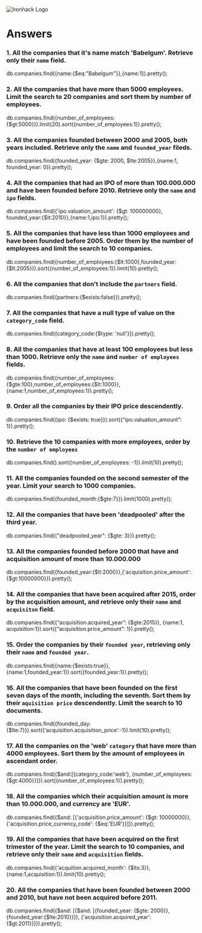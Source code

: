 ![Ironhack Logo](https://i.imgur.com/1QgrNNw.png)

# Answers

### 1. All the companies that it's name match 'Babelgum'. Retrieve only their `name` field.

db.companies.find({name:{$eq:"Babelgum"}},{name:1}).pretty();

### 2. All the companies that have more than 5000 employees. Limit the search to 20 companies and sort them by **number of employees**.

db.companies.find({number_of_employees:{$gt:5000}}).limit(20).sort({number_of_employees:1}).pretty();

### 3. All the companies founded between 2000 and 2005, both years included. Retrieve only the `name` and `founded_year` fileds.

db.companies.find({founded_year: {$gte: 2000, $lte:2005}},{name:1, founded_year: 0}).pretty();

### 4. All the companies that had an IPO of more than 100.000.000 and have been founded before 2010. Retrieve only the `name` and `ipo` fields.

db.companies.find({'ipo.valuation_amount': {$gt: 100000000}, founded_year:{$lt:2010}},{name:1,ipo:1}).pretty();

### 5. All the companies that have less than 1000 employees and have been founded before 2005. Order them by the number of employees and limit the search to 10 companies.

db.companies.find({number_of_employees:{$lt:1000},founded_year:{$lt:2005}}).sort({number_of_employees:1}).limit(10).pretty();

### 6. All the companies that don't include the `partners` field.

db.companies.find({partners:{$exists:false}}).pretty();

### 7. All the companies that have a null type of value on the `category_code` field.

db.companies.find({category_code:{$type: 'null'}}).pretty();

### 8. All the companies that have at least 100 employees but less than 1000. Retrieve only the `name` and `number of employees` fields.

db.companies.find({number_of_employees:{$gte:100},number_of_employees:{$lt:1000}},{name:1,number_of_employees:1}).pretty();

### 9. Order all the companies by their IPO price descendently.

db.companies.find({ipo: {$exists: true}}).sort({“ipo.valuation_amount”: 1}).pretty();

### 10. Retrieve the 10 companies with more employees, order by the `number of employees`

db.companies.find().sort({number_of_employees: -1}).limit(10).pretty();

### 11. All the companies founded on the second semester of the year. Limit your search to 1000 companies.

db.companies.find({founded_month:{$gte:7}}).limit(1000).pretty();

### 12. All the companies that have been 'deadpooled' after the third year.

db.companies.find({"deadpooled_year": {$gte: 3}}).pretty();

### 13. All the companies founded before 2000 that have and acquisition amount of more than 10.000.000

db.companies.find({founded_year:{$lt:2000}},{'acquisition.price_amount':{$gt:10000000}}).pretty();

### 14. All the companies that have been acquired after 2015, order by the acquisition amount, and retrieve only their `name` and `acquisiton` field.

db.companies.find({“acquisition.acquired_year”: {$gte:2015}}, {name:1, acquisition:1}).sort({“acquisition.price_amount”: 1}).pretty();

### 15. Order the companies by their `founded year`, retrieving only their `name` and `founded year`.

db.companies.find({name:{$exists:true}},{name:1,founded_year:1}).sort({founded_year:1}).pretty();

### 16. All the companies that have been founded on the first seven days of the month, including the seventh. Sort them by their `aquisition price` descendently. Limit the search to 10 documents.

db.companies.find({founded_day:{$lte:7}}).sort({‘acquisition.acquisition_price’:-1}).limit(10).pretty();

### 17. All the companies on the 'web' `category` that have more than 4000 employees. Sort them by the amount of employees in ascendant order.

db.companies.find({$and:[{category_code:‘web’}, {number_of_employees:{$gt:4000}}]}).sort({number_of_employees:1}).pretty();

### 18. All the companies which their acquisition amount is more than 10.000.000, and currency are 'EUR'.

db.companies.find({$and: [{'acquisition.price_amount': {$gt: 10000000}}, {'acquisition.price_currency_code': {$eq:'EUR'}}]}).pretty();

### 19. All the companies that have been acquired on the first trimester of the year. Limit the search to 10 companies, and retrieve only their `name` and `acquisition` fields.

db.companies.find({'acquition.acquired_month': {$lts:3}},{name:1,acquisition:1}).limit(10).pretty();

### 20. All the companies that have been founded between 2000 and 2010, but have not been acquired before 2011.

db.companies.find({$and: [{$and: [{founded_year: {$gte: 2000}},{founded_year:{$lte:2010}}]}, {'acquisition.acquired_year':{$gt:2011}}]}).pretty();



